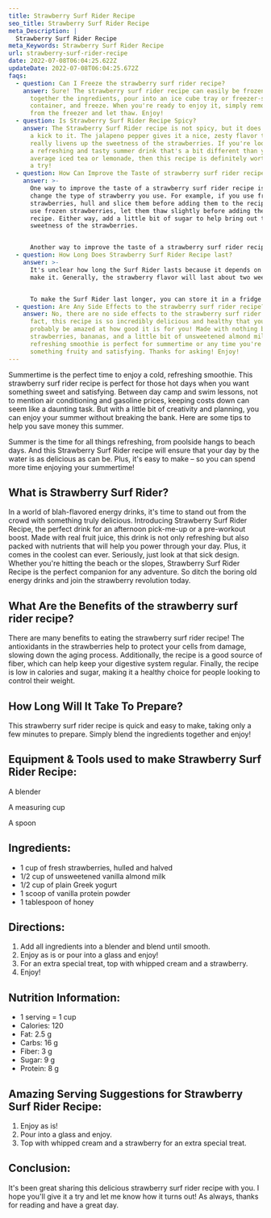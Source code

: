 ```yaml
---
title: Strawberry Surf Rider Recipe
seo_title: Strawberry Surf Rider Recipe
meta_Description: |
  Strawberry Surf Rider Recipe
meta_Keywords: Strawberry Surf Rider Recipe
url: strawberry-surf-rider-recipe
date: 2022-07-08T06:04:25.622Z
updateDate: 2022-07-08T06:04:25.672Z
faqs:
  - question: Can I Freeze the strawberry surf rider recipe?
    answer: Sure! The strawberry surf rider recipe can easily be frozen. Simply mix
      together the ingredients, pour into an ice cube tray or freezer-safe
      container, and freeze. When you're ready to enjoy it, simply remove it
      from the freezer and let thaw. Enjoy!
  - question: Is Strawberry Surf Rider Recipe Spicy?
    answer: The Strawberry Surf Rider recipe is not spicy, but it does have a bit of
      a kick to it. The jalapeno pepper gives it a nice, zesty flavor that
      really livens up the sweetness of the strawberries. If you're looking for
      a refreshing and tasty summer drink that's a bit different than your
      average iced tea or lemonade, then this recipe is definitely worth giving
      a try!
  - question: How Can Improve the Taste of strawberry surf rider recipe?
    answer: >-
      One way to improve the taste of a strawberry surf rider recipe is to
      change the type of strawberry you use. For example, if you use fresh
      strawberries, hull and slice them before adding them to the recipe. If you
      use frozen strawberries, let them thaw slightly before adding them to the
      recipe. Either way, add a little bit of sugar to help bring out the
      sweetness of the strawberries.


      Another way to improve the taste of a strawberry surf rider recipe is to change the type of liquid you use. Instead of water, try using orange juice or lemonade. This will give the drink a more refreshing flavor. You could also experiment with different types of alcohol, such as vodka or rum. Adding a shot of alcohol
  - question: How Long Does Strawberry Surf Rider Recipe last?
    answer: >-
      It's unclear how long the Surf Rider lasts because it depends on how you
      make it. Generally, the strawberry flavor will last about two weeks.


      To make the Surf Rider last longer, you can store it in a fridge or freezer. If you freeze it, make sure to let it thaw before you drink it or eat it.
  - question: Are Any Side Effects to the strawberry surf rider recipe?
    answer: No, there are no side effects to the strawberry surf rider recipe. In
      fact, this recipe is so incredibly delicious and healthy that you'll
      probably be amazed at how good it is for you! Made with nothing but fresh
      strawberries, bananas, and a little bit of unsweetened almond milk, this
      refreshing smoothie is perfect for summertime or any time you're craving
      something fruity and satisfying. Thanks for asking! Enjoy!
---
```

Summertime is the perfect time to enjoy a cold, refreshing smoothie. This strawberry surf rider recipe is perfect for those hot days when you want something sweet and satisfying. Between day camp and swim lessons, not to mention air conditioning and gasoline prices, keeping costs down can seem like a daunting task. But with a little bit of creativity and planning, you can enjoy your summer without breaking the bank. Here are some tips to help you save money this summer.

Summer is the time for all things refreshing, from poolside hangs to beach days. And this Strawberry Surf Rider recipe will ensure that your day by the water is as delicious as can be. Plus, it's easy to make – so you can spend more time enjoying your summertime!

## **What is Strawberry Surf Rider?**

In a world of blah-flavored energy drinks, it's time to stand out from the crowd with something truly delicious. Introducing Strawberry Surf Rider Recipe, the perfect drink for an afternoon pick-me-up or a pre-workout boost. Made with real fruit juice, this drink is not only refreshing but also packed with nutrients that will help you power through your day. Plus, it comes in the coolest can ever. Seriously, just look at that sick design. Whether you're hitting the beach or the slopes, Strawberry Surf Rider Recipe is the perfect companion for any adventure. So ditch the boring old energy drinks and join the strawberry revolution today.

## **What Are the Benefits of the strawberry surf rider recipe?**

There are many benefits to eating the strawberry surf rider recipe! The antioxidants in the strawberries help to protect your cells from damage, slowing down the aging process. Additionally, the recipe is a good source of fiber, which can help keep your digestive system regular. Finally, the recipe is low in calories and sugar, making it a healthy choice for people looking to control their weight.

## **How Long Will It Take To Prepare?**

This strawberry surf rider recipe is quick and easy to make, taking only a few minutes to prepare. Simply blend the ingredients together and enjoy!

## **Equipment & Tools used to make Strawberry Surf Rider Recipe:**

A blender

A measuring cup

A spoon

## **Ingredients:**

* 1 cup of fresh strawberries, hulled and halved
* 1/2 cup of unsweetened vanilla almond milk
* 1/2 cup of plain Greek yogurt
* 1 scoop of vanilla protein powder
* 1 tablespoon of honey

## **Directions:**

1. Add all ingredients into a blender and blend until smooth.
2. Enjoy as is or pour into a glass and enjoy!
3. For an extra special treat, top with whipped cream and a strawberry.
4. Enjoy!

## **Nutrition Information:**

* 1 serving = 1 cup
* Calories: 120
* Fat: 2.5 g
* Carbs: 16 g
* Fiber: 3 g
* Sugar: 9 g
* Protein: 8 g

## **Amazing Serving Suggestions for Strawberry Surf Rider Recipe:**

1. Enjoy as is!
2. Pour into a glass and enjoy.
3. Top with whipped cream and a strawberry for an extra special treat.

## **Conclusion:**

It's been great sharing this delicious strawberry surf rider recipe with you. I hope you'll give it a try and let me know how it turns out! As always, thanks for reading and have a great day.